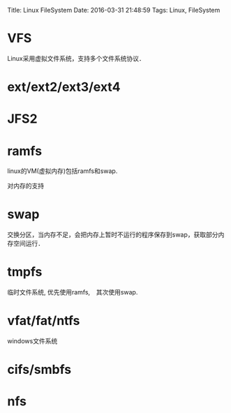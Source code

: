 Title: Linux FileSystem
Date: 2016-03-31 21:48:59
Tags: Linux, FileSystem



# VFS

Linux采用虚拟文件系统，支持多个文件系统协议．

# ext/ext2/ext3/ext4

# JFS2

# ramfs

linux的VM(虚拟内存)包括ramfs和swap.

对内存的支持

# swap

交换分区，当内存不足，会把内存上暂时不运行的程序保存到swap，获取部分内存空间运行．

# tmpfs

临时文件系统, 优先使用ramfs,　其次使用swap.

# vfat/fat/ntfs

windows文件系统

# cifs/smbfs

# nfs


